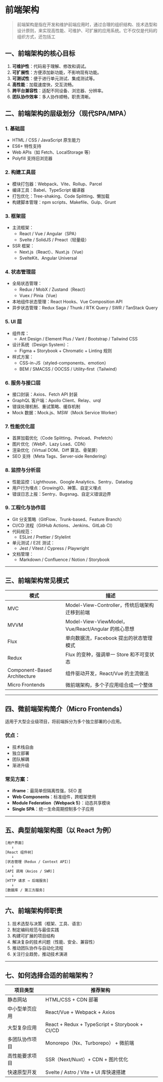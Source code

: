 # 前端架构
> 前端架构是指在开发和维护前端应用时，通过合理的组织结构、技术选型和设计原则，来实现高性能、可维护、可扩展的应用系统。它不仅仅是代码的组织方式，还包括工

## 一、前端架构的核心目标

1. **可维护性**：代码易于理解、修改和调试。
2. **可扩展性**：方便添加新功能，不影响现有功能。
3. **可测试性**：便于进行单元测试、集成测试等。
4. **高性能**：加载速度快，交互流畅。
5. **跨平台兼容性**：适配不同设备、浏览器、分辨率。
6. **团队协作效率**：多人协作顺畅，职责清晰。


## 二、前端架构的层级划分（现代SPA/MPA）

### 1. **基础层**
- HTML / CSS / JavaScript 原生能力
- ES6+ 特性支持
- Web APIs（如 Fetch、LocalStorage 等）
- Polyfill 支持旧浏览器

### 2. **构建工具层**
- 模块打包器：Webpack、Vite、Rollup、Parcel
- 编译工具：Babel、TypeScript 编译器
- 打包优化：Tree-shaking、Code Splitting、懒加载
- 构建脚本管理：npm scripts、Makefile、Gulp、Grunt

### 3. **框架层**
- 主流框架：
  - React / Vue / Angular（SPA）
  - Svelte / SolidJS / Preact（轻量级）
- SSR 框架：
  - Next.js（React）、Nuxt.js（Vue）
  - SvelteKit、Angular Universal

### 4. **状态管理层**
- 全局状态管理：
  - Redux / MobX / Zustand（React）
  - Vuex / Pinia（Vue）
- 本地组件状态管理：React Hooks、Vue Composition API
- 异步状态管理：Redux Saga / Thunk / RTK Query / SWR / TanStack Query

### 5. **UI 层**
- 组件库：
  - Ant Design / Element Plus / Vant / Bootstrap / Tailwind CSS
- 设计系统（Design System）：
  - Figma + Storybook + Chromatic + Linting 规则
- 样式方案：
  - CSS-in-JS（styled-components、emotion）
  - BEM / SMACSS / OOCSS / Utility-first（Tailwind）

### 6. **服务与接口层**
- 接口封装：Axios、Fetch API 封装
- GraphQL 客户端：Apollo Client、Relay、urql
- 错误处理机制、重试策略、缓存机制
- Mock 数据：Mock.js、MSW（Mock Service Worker）

### 7. **性能优化层**
- 首屏加载优化（Code Splitting、Preload、Prefetch）
- 图片优化（WebP、Lazy Load、CDN）
- 渲染优化（Virtual DOM、Diff 算法、骨架屏）
- SEO 支持（Meta Tags、Server-side Rendering）

### 8. **监控与分析层**
- 性能监控：Lighthouse、Google Analytics、Sentry、Datadog
- 用户行为埋点：GrowingIO、神策、自定义埋点
- 错误日志上报：Sentry、Bugsnag、自定义错误边界

### 9. **工程化与协作层**
- Git 分支策略（GitFlow、Trunk-based、Feature Branch）
- CI/CD 流程（GitHub Actions、Jenkins、GitLab CI）
- 代码规范：
  - ESLint / Prettier / Stylelint
- 单元测试 / E2E 测试：
  - Jest / Vitest / Cypress / Playwright
- 文档管理：
  - Markdown / Confluence / Notion / Storybook

---

## 三、前端架构常见模式

| 模式 | 描述 |
|------|------|
| MVC | Model-View-Controller，传统后端架构迁移到前端 |
| MVVM | Model-View-ViewModel，Vue/React/Angular 的核心思想 |
| Flux | 单向数据流，Facebook 提出的状态管理模式 |
| Redux | Flux 的变种，强调单一 Store 和不可变状态 |
| Component-Based Architecture | 组件驱动开发，React/Vue 的主流做法 |
| Micro Frontends | 微前端架构，多个子应用组合成一个整体 |

---

## 四、微前端架构简介（Micro Frontends）

适用于大型企业级项目，将前端拆分为多个独立部署的小应用。

### 优点：
- 技术栈自由
- 独立部署
- 团队解耦
- 渐进升级

### 常见方案：
- **iframe**：最简单但隔离性强，SEO 差
- **Web Components**：标准组件，跨框架使用
- **Module Federation（Webpack 5）**：动态共享模块
- **Single SPA**：统一生命周期控制多个子应用

---

## 五、典型前端架构图（以 React 为例）

```
[用户界面]
   ↓
[React 组件树]
   ↓
[状态管理（Redux / Context API）]
   ↓
[API 调用（Axios / SWR）]
   ↓
[HTTP 请求 → 后端服务]
   ↓
[数据库 / 第三方服务]
```

---

## 六、前端架构师职责

1. 技术选型与决策（框架、工具、语言）
2. 制定编码规范与最佳实践
3. 构建可扩展的项目结构
4. 解决复杂的技术问题（性能、安全、兼容性）
5. 推动团队协作与自动化流程
6. 关注行业趋势，推动技术演进

---

## 七、如何选择合适的前端架构？

| 项目类型 | 推荐架构 |
|----------|-----------|
| 静态网站 | HTML/CSS + CDN 部署 |
| 中小型单页应用 | React/Vue + Webpack + Axios |
| 大型复杂应用 | React + Redux + TypeScript + Storybook + CI/CD |
| 多团队协作项目 | Monorepo（Nx、Turborepo） + 微前端 |
| 高性能要求项目 | SSR（Next/Nuxt）+ CDN + 图片优化 |
| 快速原型开发 | Svelte / Astro / Vite + UI 库快速搭建 |

